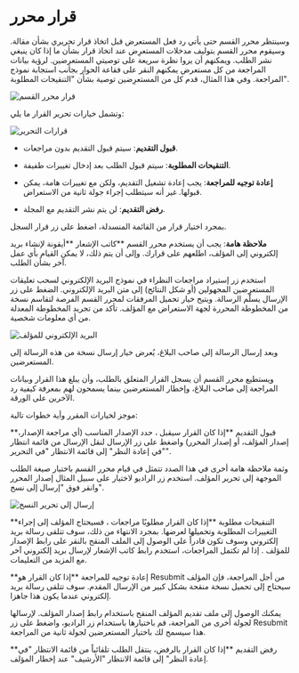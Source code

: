 # قرار محرر



وسينتظر محرر القسم حتى يأتي رد فعل المستعرض قبل اتخاذ قرار تحريري بشأن مقالة. وسيقوم محرر القسم بتوليف مدخلات المستعرِض عند اتخاذ قرار بشأن ما إذا كان ينبغي نشر الطلب. ويمكنهم أن يروا نظرة سريعة على توصيتي المستعرِضين. لرؤية بيانات المراجعة من كل مستعرض يمكنهم النقر على فقاعة الحوار بجانب استجابة نموذج المراجعة. وفي هذا المثال، قدم كل من المستعرِضين توصية بشأن "التنقيحات المطلوبة".

![قرار محرر القسم](images/chapter8/section_editor_decision.png)



وتشمل خيارات تحرير القرار ما يلي:

![قرارات التحرير](images/chapter8/section_13.png)

* **قبول التقديم**: سيتم قبول التقديم بدون مراجعات.

* **التنقيحات المطلوبة**: سيتم قبول الطلب بعد إدخال تغييرات طفيفة.

* **إعادة توجيه للمراجعة**: يجب إعادة تشغيل التقديم، ولكن مع تغييرات هامة، يمكن قبولها. غير أنه سيتطلب إجراء جولة ثانية من الاستعراض.

* **رفض التقديم**: لن يتم نشر التقديم مع المجلة.

بمجرد اختيار قرار من القائمة المنسدلة، اضغط على زر قرار السجل.

**ملاحظة هامة**: يجب أن يستخدم محرر القسم **كاتب الإشعار **أيقونة لإنشاء بريد إلكتروني إلى المؤلف، اطلعهم على قرارك. وإلى أن يتم ذلك، لا يمكن القيام بأي عمل آخر بشأن الطلب.

استخدم زر إستيراد مراجعات النظراء في نموذج البريد الإلكتروني لسحب تعليقات المستعرضين المجهولين (أو شكل النتائج) إلى متن البريد الإلكتروني. الضغط على زر الإرسال يسلّم الرسالة. ويتيح خيار تحميل المرفقات لمحرر القسم الفرصة لتقاسم نسخة من المخطوطة المحررة لجهة الاستعراض مع المؤلف. تأكد من تجريد المخطوطة المعدلة من أي معلومات شخصية.

![البريد الإلكتروني للمؤلف](images/chapter8/section_14.png)

وبعد إرسال الرسالة إلى صاحب البلاغ، يُعرض خيار إرسال نسخة من هذه الرسالة إلى المستعرضين.

ويستطيع محرر القسم أن يسجل القرار المتعلق بالطلب، وأن يبلغ هذا القرار وبيانات المراجعة إلى صاحب البلاغ، وإخطار المستعرضين بينما يسمحون لهم بمعرفة كيفية رد الآخرين على الورقة.



موجز لخيارات المقرر وأية خطوات تالية:

**قبول التقديم **إذا كان القرار سيقبل ، حدد الإصدار المناسب (أي مراجعة الإصدار، إصدار المؤلف، أو إصدار المحرر) واضغط على زر الإرسال لنقل الإرسال من قائمة انتظار "في إعادة النظر" إلى قائمة الانتظار "في التحرير".

وثمة ملاحظة هامة أخرى في هذا الصدد تتمثل في قيام محرر القسم باختيار صيغة الطلب الموجهة إلى تحرير المؤلف. استخدم زر الراديو لاختيار على سبيل المثال إصدار المحرر وانقر فوق "إرسال إلى نسخ".


![إرسال إلى تحرير النسخ](images/chapter8/editor_send_to_copyedit.png)





**التنقيحات مطلوبة **إذا كان القرار مطلوبًا مراجعات ، فسيحتاج المؤلف إلى إجراء التغييرات المطلوبة وتحميلها لعرضها. بمجرد الانتهاء من ذلك، سوف تتلقى رسالة بريد إلكتروني وسوف تكون قادراً على الوصول إلى الملف المنقح بالنقر على رابط الإصدار للمؤلف . إذا لم تكتمل المراجعات، استخدم رابط كاتب الإشعار لإرسال بريد إلكتروني آخر مع المزيد من التعليمات.


**إعادة توجيه للمراجعة **إذا كان القرار هو Resubmit من أجل المراجعة، فإن المؤلف سيحتاج إلى تحميل نسخة منقحة بشكل كبير من الإرسال المقدم. سوف تتلقى رسالة بريد إلكتروني عندما يكون هذا جاهزا.

يمكنك الوصول إلى ملف تقديم المؤلف المنقح باستخدام رابط إصدار المؤلف. لإرسالها لجولة أخرى من المراجعة، قم باختيارها باستخدام زر الراديو، واضغط على زر Resubmit هذا سيسمح لك باختيار المستعرضين لجولة ثانية من المراجعة.

**رفض التقديم **إذا كان القرار بالرفض، ينتقل الطلب تلقائياً من قائمة الانتظار "في إعادة النظر" إلى قائمة الانتظار "الأرشيف" عند إخطار المؤلف.